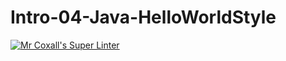 # Intro-04-Java-HelloWorldStyle
[![Mr Coxall's Super Linter](https://github.com/ICS4U-Programming-AdrijanV/Intro-04-Java-HelloWorldStyle/workflows/Mr%20Coxall's%20Super%20Linter/badge.svg)](https://github.com/ICS4U-Programming-AdrijanV/Intro-04-Java-HelloWorldStyle/actions/)
